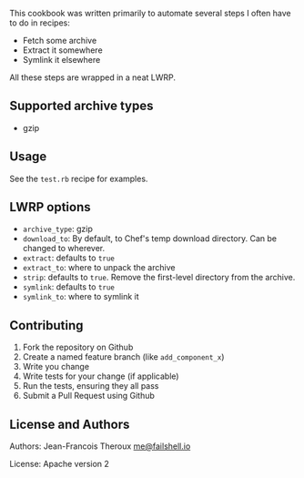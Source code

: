 This cookbook was written primarily to automate several steps I often have to do in recipes:

+ Fetch some archive
+ Extract it somewhere
+ Symlink it elsewhere

All these steps are wrapped in a neat LWRP.

## Supported archive types

- gzip

## Usage

See the ```test.rb``` recipe for examples.

## LWRP options

+ ```archive_type```: gzip
+ ```download_to```: By default, to Chef's temp download directory. Can be changed to wherever.
+ ```extract```: defaults to ```true```
+ ```extract_to```: where to unpack the archive
+ ```strip```: defaults to ```true```. Remove the first-level directory from the archive.
+ ```symlink```: defaults to ```true```
+ ```symlink_to```: where to symlink it

## Contributing
1. Fork the repository on Github
2. Create a named feature branch (like `add_component_x`)
3. Write you change
4. Write tests for your change (if applicable)
5. Run the tests, ensuring they all pass
6. Submit a Pull Request using Github

## License and Authors
Authors: Jean-Francois Theroux <me@failshell.io>

License: Apache version 2
